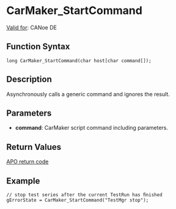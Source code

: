 # CarMaker_StartCommand

[Valid for](../../../Shared/FeatureAvailability.md): CANoe DE

## Function Syntax

```plaintext
long CarMaker_StartCommand(char host[char command[]);
```

## Description

Asynchronously calls a generic command and ignores the result.

## Parameters

- **command**: CarMaker script command including parameters.

## Return Values

[APO return code](../CAPLfunctionsCarMakerReturnCodes.md)

## Example

```plaintext
// stop test series after the current TestRun has ﬁnished
gErrorState = CarMaker_StartCommand("TestMgr stop");
```
